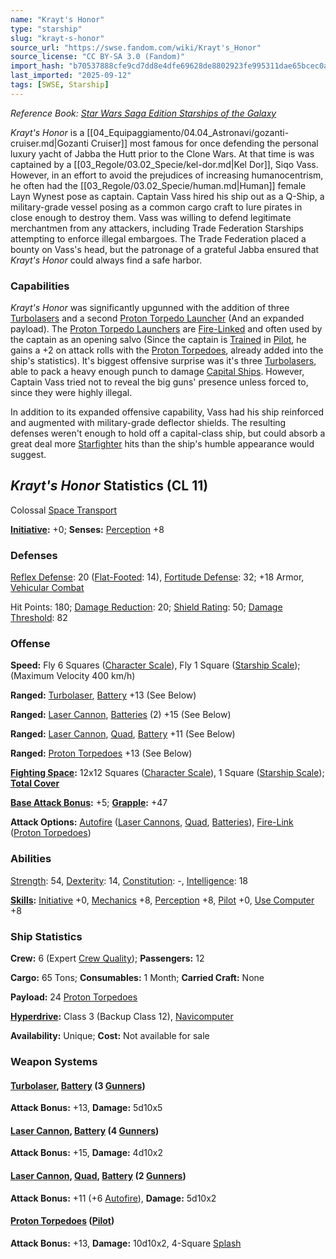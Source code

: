 ```yaml
---
name: "Krayt's Honor"
type: "starship"
slug: "krayt-s-honor"
source_url: "https://swse.fandom.com/wiki/Krayt's_Honor"
source_license: "CC BY-SA 3.0 (Fandom)"
import_hash: "b70537888cfe9cd7dd8e4dfe69628de8802923fe995311dae65bcec0a86321ed"
last_imported: "2025-09-12"
tags: [SWSE, Starship]
---
```

*Reference Book: [Star Wars Saga Edition Starships of the Galaxy](https://swse.fandom.com/wiki/Star_Wars_Saga_Edition_Starships_of_the_Galaxy)*

*Krayt's Honor* is a [[04_Equipaggiamento/04.04_Astronavi/gozanti-cruiser.md|Gozanti Cruiser]] most famous for once defending the personal luxury yacht of Jabba the Hutt prior to the Clone Wars. At that time is was captained by a [[03_Regole/03.02_Specie/kel-dor.md|Kel Dor]], Siqo Vass. However, in an effort to avoid the prejudices of increasing humanocentrism, he often had the [[03_Regole/03.02_Specie/human.md|Human]] female Layn Wynest pose as captain. Captain Vass hired his ship out as a Q-Ship, a military-grade vessel posing as a common cargo craft to lure pirates in close enough to destroy them. Vass was willing to defend legitimate merchantmen from any attackers, including Trade Federation Starships attempting to enforce illegal embargoes. The Trade Federation placed a bounty on Vass's head, but the patronage of a grateful Jabba ensured that *Krayt's Honor* could always find a safe harbor.

### Capabilities
*Krayt's Honor* was significantly upgunned with the addition of three [Turbolasers](https://swse.fandom.com/wiki/Turbolasers) and a second [Proton Torpedo Launcher](https://swse.fandom.com/wiki/Proton_Torpedo_Launcher) (And an expanded payload). The [Proton Torpedo Launchers](https://swse.fandom.com/wiki/Proton_Torpedo_Launchers) are [Fire-Linked](https://swse.fandom.com/wiki/Fire-Linked) and often used by the captain as an opening salvo (Since the captain is [Trained](https://swse.fandom.com/wiki/Trained) in [Pilot](https://swse.fandom.com/wiki/Pilot), he gains a +2 on attack rolls with the [Proton Torpedoes](https://swse.fandom.com/wiki/Proton_Torpedoes), already added into the ship's statistics). It's biggest offensive surprise was it's three [Turbolasers](https://swse.fandom.com/wiki/Turbolasers), able to pack a heavy enough punch to damage [Capital Ships](https://swse.fandom.com/wiki/Capital_Ships). However, Captain Vass tried not to reveal the big guns' presence unless forced to, since they were highly illegal.

In addition to its expanded offensive capability, Vass had his ship reinforced and augmented with military-grade deflector shields. The resulting defenses weren't enough to hold off a capital-class ship, but could absorb a great deal more [Starfighter](https://swse.fandom.com/wiki/Starfighter) hits than the ship's humble appearance would suggest.

## *Krayt's Honor* Statistics (CL 11)
Colossal [Space Transport](https://swse.fandom.com/wiki/Space_Transport)

**[Initiative](https://swse.fandom.com/wiki/Initiative):** +0; **Senses:** [Perception](https://swse.fandom.com/wiki/Perception) +8
### Defenses
[Reflex Defense](https://swse.fandom.com/wiki/Reflex_Defense_(Vehicles)): 20 ([Flat-Footed](https://swse.fandom.com/wiki/Flat-Footed): 14), [Fortitude Defense](https://swse.fandom.com/wiki/Fortitude_Defense_(Vehicles)): 32; +18 Armor, [Vehicular Combat](https://swse.fandom.com/wiki/Vehicular_Combat)

Hit Points: 180; [Damage Reduction](https://swse.fandom.com/wiki/Damage_Reduction): 20; [Shield Rating](https://swse.fandom.com/wiki/Shield_Rating): 50; [Damage Threshold](https://swse.fandom.com/wiki/Damage_Threshold_(Vehicles)): 82
### Offense
**Speed:** Fly 6 Squares ([Character Scale](https://swse.fandom.com/wiki/Character_Scale)), Fly 1 Square ([Starship Scale](https://swse.fandom.com/wiki/Starship_Scale)); (Maximum Velocity 400 km/h)

**Ranged:** [Turbolaser](https://swse.fandom.com/wiki/Turbolaser), [Battery](https://swse.fandom.com/wiki/Battery) +13 (See Below)

**Ranged:** [Laser Cannon](https://swse.fandom.com/wiki/Laser_Cannon), [Batteries](https://swse.fandom.com/wiki/Batteries) (2) +15 (See Below)

**Ranged:** [Laser Cannon](https://swse.fandom.com/wiki/Laser_Cannon), [Quad](https://swse.fandom.com/wiki/Quad), [Battery](https://swse.fandom.com/wiki/Battery) +11 (See Below)

**Ranged:** [Proton Torpedoes](https://swse.fandom.com/wiki/Proton_Torpedoes) +13 (See Below)

**[Fighting Space](https://swse.fandom.com/wiki/Fighting_Space):** 12x12 Squares ([Character Scale](https://swse.fandom.com/wiki/Character_Scale)), 1 Square ([Starship Scale](https://swse.fandom.com/wiki/Starship_Scale)); **[Total Cover](https://swse.fandom.com/wiki/Total_Cover)**

**[Base Attack Bonus](https://swse.fandom.com/wiki/Base_Attack_Bonus):** +5; **[Grapple](https://swse.fandom.com/wiki/Grapple):** +47

**Attack Options:** [Autofire](https://swse.fandom.com/wiki/Autofire_(Vehicle_Combat)) ([Laser Cannons](https://swse.fandom.com/wiki/Laser_Cannons), [Quad](https://swse.fandom.com/wiki/Quad), [Batteries](https://swse.fandom.com/wiki/Batteries)), [Fire-Link](https://swse.fandom.com/wiki/Fire-Link) ([Proton Torpedoes](https://swse.fandom.com/wiki/Proton_Torpedoes))
### Abilities
[Strength](https://swse.fandom.com/wiki/Strength): 54, [Dexterity](https://swse.fandom.com/wiki/Dexterity): 14, [Constitution](https://swse.fandom.com/wiki/Constitution): -, [Intelligence](https://swse.fandom.com/wiki/Intelligence): 18

**[Skills](https://swse.fandom.com/wiki/Skills):** [Initiative](https://swse.fandom.com/wiki/Initiative) +0, [Mechanics](https://swse.fandom.com/wiki/Mechanics) +8, [Perception](https://swse.fandom.com/wiki/Perception) +8, [Pilot](https://swse.fandom.com/wiki/Pilot) +0, [Use Computer](https://swse.fandom.com/wiki/Use_Computer) +8
### Ship Statistics
**Crew:** 6 (Expert [Crew Quality](https://swse.fandom.com/wiki/Crew_Quality)); **Passengers:** 12

**Cargo:** 65 Tons; **Consumables:** 1 Month; **Carried Craft:** None

**Payload:** 24 [Proton Torpedoes](https://swse.fandom.com/wiki/Proton_Torpedoes)

**[Hyperdrive](https://swse.fandom.com/wiki/Hyperdrive):** Class 3 (Backup Class 12), [Navicomputer](https://swse.fandom.com/wiki/Navicomputer)

**Availability:** Unique; **Cost:** Not available for sale
### Weapon Systems

#### **[Turbolaser](https://swse.fandom.com/wiki/Turbolaser), [Battery](https://swse.fandom.com/wiki/Battery) (3 [Gunners](https://swse.fandom.com/wiki/Gunners))**
**Attack Bonus:** +13, **Damage:** 5d10x5
#### **[Laser Cannon](https://swse.fandom.com/wiki/Laser_Cannon), [Battery](https://swse.fandom.com/wiki/Battery) (4 [Gunners](https://swse.fandom.com/wiki/Gunners))**
**Attack Bonus:** +15, **Damage:** 4d10x2
#### **[Laser Cannon](https://swse.fandom.com/wiki/Laser_Cannon), [Quad](https://swse.fandom.com/wiki/Quad), [Battery](https://swse.fandom.com/wiki/Battery) (2 [Gunners](https://swse.fandom.com/wiki/Gunners))**
**Attack Bonus:** +11 (+6 [Autofire](https://swse.fandom.com/wiki/Autofire_(Vehicle_Combat))), **Damage:** 5d10x2
#### **[Proton Torpedoes](https://swse.fandom.com/wiki/Proton_Torpedoes) ([Pilot](https://swse.fandom.com/wiki/Pilot_(Vehicle_Combat)))**
**Attack Bonus:** +13, **Damage:** 10d10x2, 4-Square [Splash](https://swse.fandom.com/wiki/Splash)